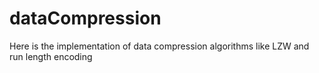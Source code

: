 # dataCompression
Here is the implementation of data compression algorithms like LZW and run length encoding
